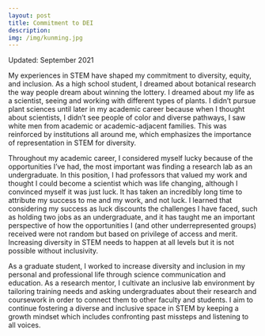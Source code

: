 ```yaml
---
layout: post
title: Commitment to DEI
description: 
img: /img/kunming.jpg
---
```

Updated: September 2021

My experiences in STEM have shaped my commitment to diversity, equity, and inclusion. As a high school student, I dreamed about botanical research the way people dream about winning the lottery. I dreamed about my life as a scientist, seeing and working with different types of plants. I didn’t pursue plant sciences until later in my academic career because when I thought about scientists, I didn’t see people of color and diverse pathways, I saw white men from academic or academic-adjacent families. This was reinforced by institutions all around me, which emphasizes the importance of representation in STEM for diversity. 

Throughout my academic career, I considered myself lucky because of the opportunities I’ve had, the most important was finding a research lab as an undergraduate. In this position, I had professors that valued my work and thought I could become a scientist which was life changing, although I convinced myself it was just luck. It has taken an incredibly long time to attribute my success to me and my work, and not luck. I learned that considering my success as luck discounts the challenges I have faced, such as holding two jobs as an undergraduate, and it has taught me an important perspective of how the opportunities I (and other underrepresented groups) received were not random but based on privilege of access and merit. Increasing diversity in STEM needs to happen at all levels but it is not possible without inclusivity. 

As a graduate student, I worked to increase diversity and inclusion in my personal and professional life through science communication and education. As a research mentor, I cultivate an inclusive lab environment by tailoring training needs and asking undergraduates about their research and coursework in order to connect them to other faculty and students. I aim to continue fostering a diverse and inclusive space in STEM by keeping a growth mindset which includes confronting past missteps and listening to all voices.
